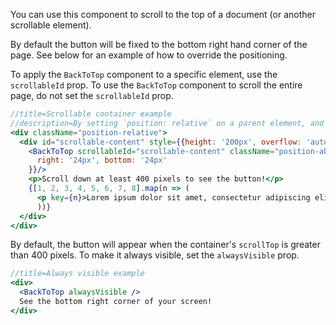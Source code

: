 You can use this component to scroll to the top of a document (or another scrollable element).

By default the button will be fixed to the bottom right hand corner of the page. See below for an example of how to override the positioning.

To apply the `BackToTop` component to a specific element, use the `scrollableId` prop. To use the `BackToTop` component to scroll the entire page, do not set the `scrollableId` prop.

```jsx harmony
//title=Scrollable container example
//description=By setting `position: relative` on a parent element, and `position: absolute` on the `BackToTop`, we can position the button within the parent.
<div className="position-relative">
  <div id="scrollable-content" style={{height: '200px', overflow: 'auto'}}>
    <BackToTop scrollableId="scrollable-content" className="position-absolute" style={{
      right: '24px', bottom: '24px'
    }}/>
    <p>Scroll down at least 400 pixels to see the button!</p>
    {[1, 2, 3, 4, 5, 6, 7, 8].map(n => (
      <p key={n}>Lorem ipsum dolor sit amet, consectetur adipiscing elit, sed do eiusmod tempor incididunt ut labore et dolore magna aliqua. Interdum velit laoreet id donec. Adipiscing vitae proin sagittis nisl rhoncus. Maecenas volutpat blandit aliquam etiam erat velit. Rutrum tellus pellentesque eu tincidunt tortor aliquam nulla facilisi. Ac ut consequat semper viverra nam libero justo laoreet sit. Sed tempus urna et pharetra pharetra massa massa. Arcu dictum varius duis at consectetur. Mi ipsum faucibus vitae aliquet nec ullamcorper sit amet. Ac felis donec et odio pellentesque diam volutpat commodo. At risus viverra adipiscing at. Dui accumsan sit amet nulla facilisi. Tristique senectus et netus et malesuada fames ac. Iaculis urna id volutpat lacus laoreet non. Nullam non nisi est sit amet. Lectus sit amet est placerat in. Velit egestas dui id ornare arcu odio ut sem. Viverra nibh cras pulvinar mattis nunc sed blandit libero. Hendrerit gravida rutrum quisque non. Duis ultricies lacus sed turpis tincidunt id.</p>
      ))}
  </div>
</div>
```

By default, the button will appear when the container's `scrollTop` is greater than 400 pixels. To make it always visible, set the `alwaysVisible` prop.

```jsx harmony
//title=Always visible example
<div>
  <BackToTop alwaysVisible />
  See the bottom right corner of your screen!
</div>
```